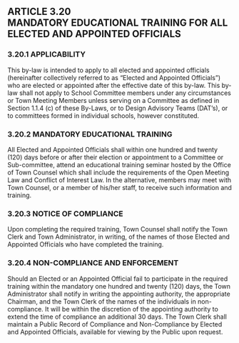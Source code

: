 ## ARTICLE 3.20<br/>MANDATORY EDUCATIONAL TRAINING FOR ALL ELECTED AND APPOINTED OFFICIALS

### 3.20.1 APPLICABILITY

This by-law is intended to apply to all elected and appointed
officials (hereinafter collectively referred to as “Elected and
Appointed Officials”) who are elected or appointed after the effective
date of this by-law. This by-law shall not apply to School Committee
members under any circumstances or Town Meeting Members unless serving
on a Committee as defined in Section 1.1.4 (c) of these By-Laws, or to
Design Advisory Teams (DAT’s), or to committees formed in individual
schools, however constituted.

### 3.20.2 MANDATORY EDUCATIONAL TRAINING

All Elected and Appointed Officials shall within one hundred and
twenty (120) days before or after their election or appointment to a
Committee or Sub-committee, attend an educational training seminar
hosted by the Office of Town Counsel which shall include the
requirements of the Open Meeting Law and Conflict of Interest Law. In
the alternative, members may meet with Town Counsel, or a member of
his/her staff, to receive such information and training.

### 3.20.3 NOTICE OF COMPLIANCE

Upon completing the required training, Town Counsel shall notify the
Town Clerk and Town Administrator, in writing, of the names of those
Elected and Appointed Officials who have completed the training.

### 3.20.4 NON-COMPLIANCE AND ENFORCEMENT

Should an Elected or an Appointed Official fail to participate in the
required training within the mandatory one hundred and twenty (120)
days, the Town Administrator shall notify in writing the appointing
authority, the appropriate Chairman, and the Town Clerk of the names
of the individuals in non-compliance. It will be within the discretion of the appointing
authority to extend the time of compliance an additional 30 days. The
Town Clerk shall maintain a Public Record of Compliance and
Non-Compliance by Elected and Appointed Officials, available for
viewing by the Public upon request.

